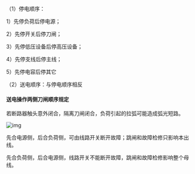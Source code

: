 （1）停电顺序：

1）先停负荷后停电源；

2）先停开关后停刀闸；

3）先停低压设备后停高压设备；

4）先停支线后停主线；

5）先停电容后停其它

（2）送电顺序：与停电顺序相反

#### **送电操作****两侧刀闸****顺序规定**

若断路器触头意外闭合，隔离刀闸闭合，负荷引起的拉弧可能造成弧光短路。

![img](file:///C:\Users\yuri\AppData\Local\Temp\ksohtml22920\wps210.png)

先合电源侧，后合负荷侧，可由线路开关断开故障；跳闸和故障检修只影响本出线。

先合负荷侧，后合电源侧，线路开关不能断开故障，跳闸和故障检修影响整个母线。